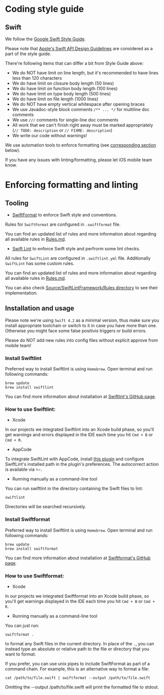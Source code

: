 # Coding style guide

## Swift

We follow the [Google Swift Style Guide](https://google.github.io/swift/).

Please note that [Apple's Swift API Design Guidelines](https://swift.org/documentation/api-design-guidelines/) are considered as a part of the style guide.

There're following items that can differ a bit from Style Guide above:
- We do NOT have limit on line length, but it's recommended to have lines less than 120 characters
- We do have limit on closure body length (50 lines)
- We do have limit on function body length (100 lines)
- We do have limit on type body length (500 lines)
- We do have limit on file length (1000 lines)
- We do NOT have empty vertical whitespace after opening braces
- We use Javadoc-style block comments `/** ... */` for multiline doc comments
- We use `///` comments for single-line doc comments
- All work that we can't finish right away must be marked appropriately (`// TODO: description` or `// FIXME: description`)
- We write our code without warnings!

We use automation tools to enforce formatting (see [corresponding section](https://github.com/mapbox/mapbox-vision-ios/blob/master/CODESTYLE.md#enforcing-formatting-and-linting) below).

If you have any issues with linting/formatting, please let iOS mobile team know.

# Enforcing formatting and linting

## Tooling

- [SwiftFormat](https://github.com/nicklockwood/SwiftFormat) to enforce Swift style and conventions.

Rules for `SwiftFormat` are configured in `.swiftformat` file.

You can find an updated list of rules and more information about regarding all available rules in [Rules.md](https://github.com/nicklockwood/SwiftFormat/blob/master/Rules.md).

- [Swift Lint](https://github.com/realm/SwiftLint) to enforce Swift style and perfrorm some lint checks.

All rules for `SwiftLint` are configured in `.swiftlint.yml` file. Additionally `SwiftLint` has some custom rules. 

You can find an updated list of rules and more information about regarding all available rules in [Rules.md](https://github.com/realm/SwiftLint/blob/master/Rules.md).

You can also check [Source/SwiftLintFramework/Rules directory](https://github.com/realm/SwiftLint/blob/master/Source/SwiftLintFramework/Rules) to see their implementation.

## Installation and usage

Please note we're using `Swift 4.2` as a minimal version, thus make sure you install appropriate toolchain or switch to it in case you have more than one. Otherwise you might face some false positivis triggers or build errors.

Please do NOT add new rules into config files without explicit approve from mobile team!

### Install Swiftlint

Preferred way to install Swiftlint is using `Homebrew`. Open terminal and run following commands:

```
brew update
brew install swiftlint
```

You can find more information about installation at [Swiftlint's GitHub page](https://github.com/realm/SwiftLint#installation).

### How to use Swiftlint:

- Xcode

In our projects we integrated Swiftlint into an Xcode build phase, so you'll get warnings and errors displayed in the IDE each time you hit `Cmd + B`  or `Cmd + R`.

- AppCode

To integrate SwiftLint with AppCode, install [this plugin](https://plugins.jetbrains.com/plugin/9175) and configure SwiftLint's installed path in the plugin's preferences. The autocorrect action is available via `⌥⏎.`

- Running manually as a command-line tool

You can run swiftlint in the directory containing the Swift files to lint:
```
swiftlint
```
Directories will be searched recursively.

### Install Swiftformat

Preferred way to install Swiftlint is using `Homebrew`. Open terminal and run following commands:

```
brew update
brew install swiftformat
```

You can find more information about installation at [Swiftformat's GitHub page](https://github.com/nicklockwood/SwiftFormat#command-line-tool).

### How to use Swiftformat:

- Xcode

In our projects we integrated Swiftformat into an Xcode build phase, so you'll get warnings displayed in the IDE each time you hit `Cmd + B`  or `Cmd + R`.

- Running manually as a command-line tool

You can just run:
```
swiftformat .
```
to format any Swift files in the current directory. In place of the `.`, you can instead type an absolute or relative path to the file or directory that you want to format.

If you prefer, you can use unix pipes to include SwiftFormat as part of a command chain. For example, this is an alternative way to format a file:
```
cat /path/to/file.swift | swiftformat --output /path/to/file.swift
```
Omitting the --output /path/to/file.swift will print the formatted file to stdout.
